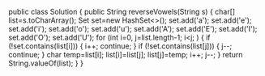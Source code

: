 public class Solution {
public String reverseVowels(String s) {
char[] list=s.toCharArray();
Set<Character> set=new HashSet<>();
set.add('a');
set.add('e');
set.add('i');
set.add('o');
set.add('u');
set.add('A');
set.add('E');
set.add('I');
set.add('O');
set.add('U');
for (int i=0, j=list.length-1; i<j; ) {
if (!set.contains(list[i])) {
i++;
continue;
}
if (!set.contains(list[j])) {
j--;
continue;
}
char temp=list[i];
list[i]=list[j];
list[j]=temp;
i++;
j--;
}
return String.valueOf(list);
}
}